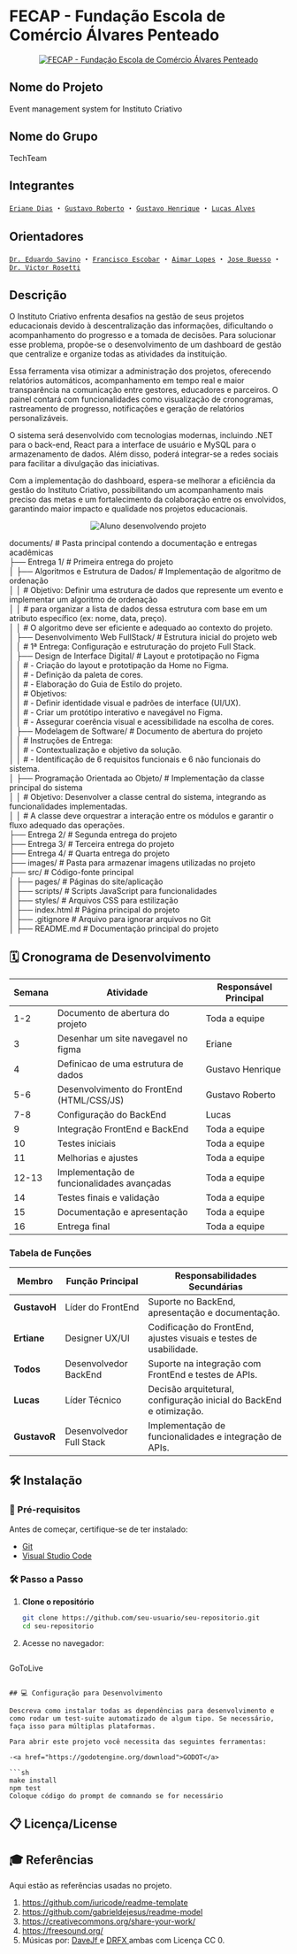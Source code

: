 # FECAP - Fundação Escola de Comércio Álvares Penteado

<p align="center">
<a href= "https://www.fecap.br/"><img src="https://encrypted-tbn0.gstatic.com/images?q=tbn:ANd9GcRhZPrRa89Kma0ZZogxm0pi-tCn_TLKeHGVxywp-LXAFGR3B1DPouAJYHgKZGV0XTEf4AE&usqp=CAU" alt="FECAP - Fundação Escola de Comércio Álvares Penteado" border="0"></a>
</p>

## Nome do Projeto

<p><strong></strong>Event management system for Instituto Criativo</p>

## Nome do Grupo

<P>TechTeam</P>

## Integrantes

<a href="https://www.linkedin.com/in/eriane-dos-santos-oliveira-cfp-pqo-paap-53116292/">`Eriane Dias`</a> ・
<a href="https://github.com/DevGustar">`Gustavo Roberto`</a> ・
<a href="https://www.linkedin.com/in/gustavo-henrique-da-silva-santos-453822326?utm_source=share&utm_campaign=share_via&utm_content=profile&utm_medium=android_app ">`Gustavo Henrique`</a> ・
<a href="https://www.linkedin.com/in/lucas-alves-bernardo-093871252?utm_source=share&utm_campaign=share_via&utm_content=profile&utm_medium=android_app">`Lucas Alves`</a>

## Orientadores

<a href="https://www.linkedin.com/in/eduardo-savino-gomes-77833a10/">`Dr. Eduardo Savino`</a> ・
<a href="https://www.linkedin.com/in/francisco-escobar/">`Francisco Escobar`</a> ・
<a href="https://www.linkedin.com/in/aimarlopes/">`Aimar Lopes`</a> ・
<a href="https://www.linkedin.com/in/jbuesso/">`Jose Buesso`</a>  ・
<a href="https://www.linkedin.com/in/victorbarq/?originalSubdomain=br">`Dr. Victor Rosetti`</a>

## Descrição

<p>O Instituto Criativo enfrenta desafios na gestão de seus projetos educacionais devido à descentralização das informações, dificultando o acompanhamento do progresso e a tomada de decisões. Para solucionar esse problema, propõe-se o desenvolvimento de um dashboard de gestão que centralize e organize todas as atividades da instituição.</p>

<p>Essa ferramenta visa otimizar a administração dos projetos, oferecendo relatórios automáticos, acompanhamento em tempo real e maior transparência na comunicação entre gestores, educadores e parceiros. O painel contará com funcionalidades como visualização de cronogramas, rastreamento de progresso, notificações e geração de relatórios personalizáveis.</p>

<p>O sistema será desenvolvido com tecnologias modernas, incluindo .NET para o back-end, React para a interface de usuário e MySQL para o armazenamento de dados. Além disso, poderá integrar-se a redes sociais para facilitar a divulgação das iniciativas.</p>

<p>Com a implementação do dashboard, espera-se melhorar a eficiência da gestão do Instituto Criativo, possibilitando um acompanhamento mais preciso das metas e um fortalecimento da colaboração entre os envolvidos, garantindo maior impacto e qualidade nos projetos educacionais.</p>

<p align="center">
<img src="https://institutocriativo.com.br/images/foto_lucy-p-500.jpeg" alt="Aluno desenvolvendo projeto" border="0">
</p>

documents/                      # Pasta principal contendo a documentação e entregas acadêmicas  
├── Entrega 1/                   # Primeira entrega do projeto  
│   ├── Algoritmos e Estrutura de Dados/   # Implementação de algoritmo de ordenação  
│   │   # Objetivo: Definir uma estrutura de dados que represente um evento e implementar um algoritmo de ordenação  
│   │   # para organizar a lista de dados dessa estrutura com base em um atributo específico (ex: nome, data, preço).  
│   │   # O algoritmo deve ser eficiente e adequado ao contexto do projeto.  
│   ├── Desenvolvimento Web FullStack/     # Estrutura inicial do projeto web  
│   │   # 1ª Entrega: Configuração e estruturação do projeto Full Stack.  
│   ├── Design de Interface Digital/       # Layout e prototipação no Figma    
│   │   # - Criação do layout e prototipação da Home no Figma.  
│   │   # - Definição da paleta de cores.  
│   │   # - Elaboração do Guia de Estilo do projeto.  
│   │   # Objetivos:  
│   │   # - Definir identidade visual e padrões de interface (UI/UX).  
│   │   # - Criar um protótipo interativo e navegável no Figma.  
│   │   # - Assegurar coerência visual e acessibilidade na escolha de cores.  
│   ├── Modelagem de Software/             # Documento de abertura do projeto  
│   │   # Instruções de Entrega:  
│   │   # - Contextualização e objetivo da solução.  
│   │   # - Identificação de 6 requisitos funcionais e 6 não funcionais do sistema.  
│   ├── Programação Orientada ao Objeto/   # Implementação da classe principal do sistema  
│   │   # Objetivo: Desenvolver a classe central do sistema, integrando as funcionalidades implementadas.  
│   │   # A classe deve orquestrar a interação entre os módulos e garantir o fluxo adequado das operações.  
├── Entrega 2/                   # Segunda entrega do projeto  
├── Entrega 3/                   # Terceira entrega do projeto  
├── Entrega 4/                   # Quarta entrega do projeto  
├── images/                      # Pasta para armazenar imagens utilizadas no projeto  
├── src/                         # Código-fonte principal  
│   ├── pages/                   # Páginas do site/aplicação  
│   ├── scripts/                 # Scripts JavaScript para funcionalidades  
│   ├── styles/                  # Arquivos CSS para estilização  
│   ├── index.html               # Página principal do projeto  
│   ├── .gitignore               # Arquivo para ignorar arquivos no Git  
│   ├── README.md                # Documentação principal do projeto  


## 🗓️ **Cronograma de Desenvolvimento**

| **Semana** | **Atividade**                                | **Responsável Principal**  |
|------------|----------------------------------------------|----------------------------|
| 1-2        | Documento de abertura do projeto             | Toda a equipe              |
| 3          | Desenhar um site navegavel no figma          | Eriane                     |
| 4          | Definicao de uma estrutura de dados          | Gustavo Henrique           |
| 5-6        | Desenvolvimento do FrontEnd (HTML/CSS/JS)    | Gustavo Roberto            |
| 7-8        | Configuração do BackEnd                      | Lucas                      |
| 9          | Integração FrontEnd e BackEnd                | Toda a equipe              |
| 10         | Testes iniciais                              | Toda a equipe              |
| 11         | Melhorias e ajustes                          | Toda a equipe              |
| 12-13      | Implementação de funcionalidades avançadas   | Toda a equipe              |
| 14         | Testes finais e validação                    | Toda a equipe              |
| 15         | Documentação e apresentação                  | Toda a equipe              |
| 16         | Entrega final                                | Toda a equipe              |

### **Tabela de Funções**

| **Membro**     | **Função Principal**          | **Responsabilidades Secundárias**                                    |
|----------------|------------------------------|-----------------------------------------------------------------------|
| **GustavoH**   | Líder do FrontEnd            | Suporte no BackEnd, apresentação e documentação.                      |
| **Ertiane**    | Designer UX/UI               | Codificação do FrontEnd, ajustes visuais e testes de usabilidade.     |
| **Todos**      | Desenvolvedor BackEnd        | Suporte na integração com FrontEnd e testes de APIs.                  |
| **Lucas**      | Líder Técnico                | Decisão arquitetural, configuração inicial do BackEnd e otimização.   |
| **GustavoR**   | Desenvolvedor Full Stack     | Implementação de funcionalidades e integração de APIs.                |

## 🛠 Instalação

### 🔧 Pré-requisitos
Antes de começar, certifique-se de ter instalado:
- [Git](https://git-scm.com/)
- [Visual Studio Code](https://code.visualstudio.com/)

### 🛠️ Passo a Passo

1. **Clone o repositório**
   ```sh
   git clone https://github.com/seu-usuario/seu-repositorio.git
   cd seu-repositorio
   ```
3. Acesse no navegador:
   ```
  GoToLive
   ```

## 💻 Configuração para Desenvolvimento

Descreva como instalar todas as dependências para desenvolvimento e como rodar um test-suite automatizado de algum tipo. Se necessário, faça isso para múltiplas plataformas.

Para abrir este projeto você necessita das seguintes ferramentas:

-<a href="https://godotengine.org/download">GODOT</a>

```sh
make install
npm test
Coloque código do prompt de comnando se for necessário
```

## 📋 Licença/License


## 🎓 Referências

Aqui estão as referências usadas no projeto.

1. <https://github.com/iuricode/readme-template>
2. <https://github.com/gabrieldejesus/readme-model>
3. <https://creativecommons.org/share-your-work/>
4. <https://freesound.org/>
5. Músicas por: <a href="https://freesound.org/people/DaveJf/sounds/616544/"> DaveJf </a> e <a href="https://freesound.org/people/DRFX/sounds/338986/"> DRFX </a> ambas com Licença CC 0.
